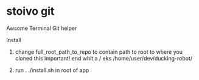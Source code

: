 stoivo git
==========

Awsome Terminal Git helper


Install
1. change
full_root_path_to_repo to contain path to root to where you cloned this
important! end whit a /
eks /home/user/dev/ducking-robot/

2. run . ./install.sh in root of app
